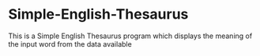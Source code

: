 # Simple-English-Thesaurus
This is a Simple English Thesaurus program which displays the meaning of the input word from the data available
